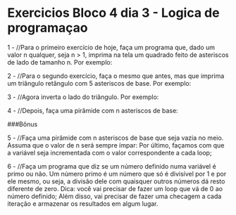 # Exercicios Bloco 4 dia 3 - Logica de programaçao

1 - //Para o primeiro exercício de hoje, faça um programa que, dado um valor n qualquer, seja n > 1, imprima na tela um quadrado feito de asteriscos de lado de tamanho n. Por exemplo:
<!-- 
n = 5

*****
*****
*****
*****
***** 
-->

2 - //Para o segundo exercício, faça o mesmo que antes, mas que imprima um triângulo retângulo com 5 asteriscos de base. Por exemplo:
<!-- 
n = 5

*
**
***
****
***** 
-->

3 - //Agora inverta o lado do triângulo. Por exemplo:
<!-- 
n = 5

    *
   **
  ***
 ****
*****
 -->

4 - //Depois, faça uma pirâmide com n asteriscos de base:
<!-- 
n = 5

  *
 ***
***** 
-->

###Bônus

5 - //Faça uma pirâmide com n asteriscos de base que seja vazia no meio. Assuma que o valor de n será sempre ímpar:
Por último, façamos com que a variável seja incrementada com o valor correspondente a cada loop;
<!-- 
n = 7

   *
  * *
 *   *
*******
 -->

6 - //Faça um programa que diz se um número definido numa variável é primo ou não.
Um número primo é um número que só é divisível por 1 e por ele mesmo, ou seja, a divisão dele com quaisquer outros números dá resto diferente de zero.
Dica: você vai precisar de fazer um loop que vá de 0 ao número definido; Além disso, vai precisar de fazer uma checagem a cada iteração e armazenar os resultados em algum lugar.